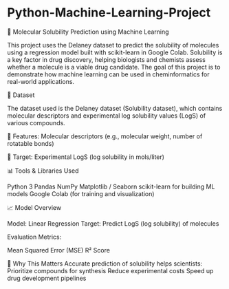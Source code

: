 # Python-Machine-Learning-Project

🔬 Molecular Solubility Prediction using Machine Learning

This project uses the Delaney dataset to predict the solubility of molecules using a regression model built with scikit-learn in Google Colab. Solubility is a key factor in drug discovery, helping biologists and chemists assess whether a molecule is a viable drug candidate. The goal of this project is to demonstrate how machine learning can be used in cheminformatics for real-world applications.

📁 Dataset

The dataset used is the Delaney dataset (Solubility dataset), which contains molecular descriptors and experimental log solubility values (LogS) of various compounds.

📌 Features: 
Molecular descriptors (e.g., molecular weight, number of rotatable bonds)

🎯 Target: 
Experimental LogS (log solubility in mols/liter)

📊 Tools & Libraries Used

Python 3
Pandas
NumPy
Matplotlib / Seaborn
scikit-learn for building ML models
Google Colab (for training and visualization)

📈 Model Overview

Model: Linear Regression
Target: Predict LogS (log solubility) of molecules

Evaluation Metrics:

Mean Squared Error (MSE)
R² Score

🤔 Why This Matters
Accurate prediction of solubility helps scientists:
Prioritize compounds for synthesis
Reduce experimental costs
Speed up drug development pipelines
